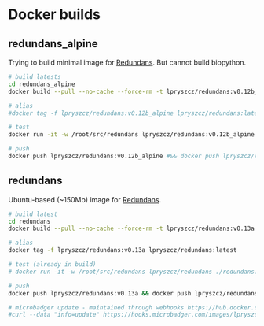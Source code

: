 # Docker builds

## redundans_alpine
Trying to build minimal image for [Redundans](https://github.com/lpryszcz/redundans).
But cannot build biopython. 

```bash
# build latests
cd redundans_alpine
docker build --pull --no-cache --force-rm -t lpryszcz/redundans:v0.12b_alpine .

# alias
#docker tag -f lpryszcz/redundans:v0.12b_alpine lpryszcz/redundans:latest

# test
docker run -it -w /root/src/redundans lpryszcz/redundans:v0.12b_alpine ./redundans.py -v -i test/{600,5000}_{1,2}.fq.gz -f test/contigs.fa -o test/run1

# push
docker push lpryszcz/redundans:v0.12b_alpine #&& docker push lpryszcz/redundans:latest

```


## redundans
Ubuntu-based (~150Mb) image for [Redundans](https://github.com/lpryszcz/redundans).

```bash
# build latest
cd redundans
docker build --pull --no-cache --force-rm -t lpryszcz/redundans:v0.13a .

# alias
docker tag -f lpryszcz/redundans:v0.13a lpryszcz/redundans:latest

# test (already in build)
# docker run -it -w /root/src/redundans lpryszcz/redundans ./redundans.py -v -i test/{600,5000}_{1,2}.fq.gz -f test/contigs.fa -o test/run1

# push
docker push lpryszcz/redundans:v0.13a && docker push lpryszcz/redundans:latest

# microbadger update - maintained through webhooks https://hub.docker.com/r/lpryszcz/redundans/~/settings/webhooks/
#curl --data "info=update" https://hooks.microbadger.com/images/lpryszcz/redundans/X0g8hB_GwLqt2094hbnYfwDOYks=

```
